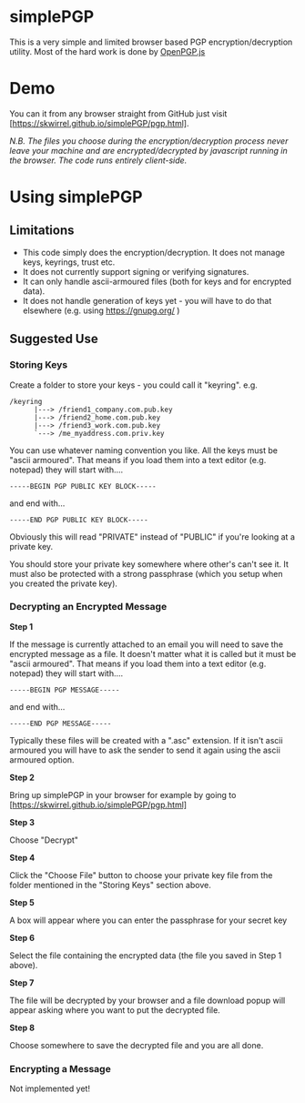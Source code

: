 simplePGP
=========

This is a very simple and limited browser based PGP encryption/decryption utility. Most of the hard work is done by [OpenPGP.js](https://openpgpjs.org/)

Demo
====
You can it from any browser straight from GitHub just visit [https://skwirrel.github.io/simplePGP/pgp.html].

*N.B. The files you choose during the encryption/decryption process never leave your machine and are encrypted/decrypted by javascript running in the browser. The code runs entirely client-side.*

Using simplePGP
===============

Limitations
-----------
- This code simply does the encryption/decryption. It does not manage keys, keyrings, trust etc.
- It does not currently support signing or verifying signatures.
- It can only handle ascii-armoured files (both for keys and for encrypted data).
- It does not handle generation of keys yet - you will have to do that elsewhere (e.g. using https://gnupg.org/ )

Suggested Use
-------------

### Storing Keys

Create a folder to store your keys - you could call it "keyring".
e.g.

    /keyring
          |---> /friend1_company.com.pub.key
          |---> /friend2_home.com.pub.key
          |---> /friend3_work.com.pub.key
          `---> /me_myaddress.com.priv.key

You can use whatever naming convention you like. All the keys must be "ascii armoured". That means if you load them into a text editor (e.g. notepad) they will start with....

    -----BEGIN PGP PUBLIC KEY BLOCK-----

and end with...

    -----END PGP PUBLIC KEY BLOCK-----

Obviously this will read "PRIVATE" instead of "PUBLIC" if you're looking at a private key.

You should store your private key somewhere where other's can't see it. It must also be protected with a strong passphrase (which you setup when you created the private key).

### Decrypting an Encrypted Message

**Step 1**

If the message is currently attached to an email you will need to save the encrypted message as a file. It doesn't matter what it is called but it must be "ascii armoured". That means if you load them into a text editor (e.g. notepad) they will start with....

    -----BEGIN PGP MESSAGE-----

and end with...

    -----END PGP MESSAGE-----

Typically these files will be created with a ".asc" extension. If it isn't ascii armoured you will have to ask the sender to send it again using the ascii armoured option.

**Step 2**

Bring up simplePGP in your browser for example by going to [https://skwirrel.github.io/simplePGP/pgp.html]

**Step 3**

Choose "Decrypt"

**Step 4**

Click the "Choose File" button to choose your private key file from the folder mentioned in the "Storing Keys" section above.

**Step 5**

A box will appear where you can enter the passphrase for your secret key

**Step 6**

Select the file containing the encrypted data (the file you saved in Step 1 above).

**Step 7**

The file will be decrypted by your browser and a file download popup will appear asking where you want to put the decrypted file.

**Step 8**

Choose somewhere to save the decrypted file and you are all done.

### Encrypting a Message

Not implemented yet!
